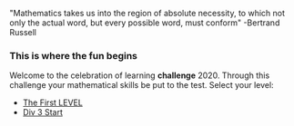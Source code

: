 "Mathematics takes us into the region of absolute necessity, to which not only the actual word, but every possible word, must conform" -Bertrand Russell 

### This is where the fun begins 
Welcome to the celebration of learning **challenge** 2020. Through this challenge your mathematical skills be put to the test.  Select your level: 

* [The First LEVEL](DTFE0Q9.md)
* [Div 3 Start](L3Start.md)
 



